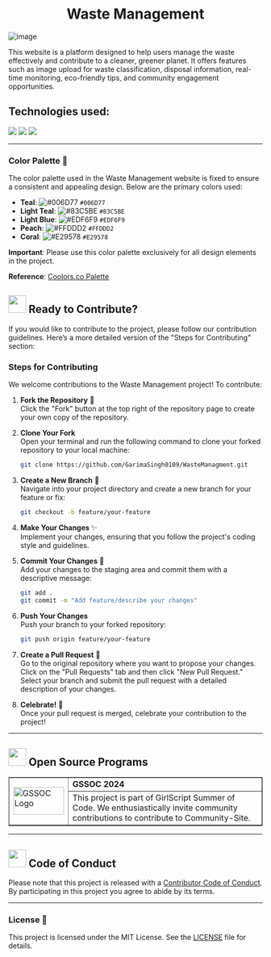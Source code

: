 <div align="center">
  <h1> Waste Management</h1>
</div>

![image](https://github.com/user-attachments/assets/29e2fcdd-dbe3-4618-a100-f0a2d0b8dc70)


This website is a platform designed to help users manage the waste effectively and contribute to a cleaner, greener planet. It offers features such as image upload for waste classification, disposal information, real-time monitoring, eco-friendly tips, and community engagement opportunities.

## Technologies used:

<img src="https://img.shields.io/badge/html5%20-%23E34F26.svg?&style=for-the-badge&logo=html5&logoColor=white"/> <img src="https://img.shields.io/badge/css3%20-%231572B6.svg?&style=for-the-badge&logo=css3&logoColor=white"/> <img src="https://img.shields.io/badge/javascript%20-%23323330.svg?&style=for-the-badge&logo=javascript&logoColor=%23F7DF1E"/>


<hr>

### Color Palette 🎨
The color palette used in the Waste Management website is fixed to ensure a consistent and appealing design. Below are the primary colors used:

- **Teal**: ![#006D77](https://via.placeholder.com/15/006D77/000000?text=+) `#006D77`
- **Light Teal**: ![#83C5BE](https://via.placeholder.com/15/83C5BE/000000?text=+) `#83C5BE`
- **Light Blue**: ![#EDF6F9](https://via.placeholder.com/15/EDF6F9/000000?text=+) `#EDF6F9`
- **Peach**: ![#FFDDD2](https://via.placeholder.com/15/FFDDD2/000000?text=+) `#FFDDD2`
- **Coral**: ![#E29578](https://via.placeholder.com/15/E29578/000000?text=+) `#E29578`

**Important**: Please use this color palette exclusively for all design elements in the project.

**Reference**: [Coolors.co Palette](https://coolors.co/palette/006d77-83c5be-edf6f9-ffddd2-e29578)


<div>
  <h2><img src="https://fonts.gstatic.com/s/e/notoemoji/latest/2728/512.webp" width="35" height="35"> Ready to Contribute?</h2>
</div>

If you would like to contribute to the project, please follow our contribution guidelines.
Here’s a more detailed version of the "Steps for Contributing" section:

### Steps for Contributing
We welcome contributions to the Waste Management project! To contribute:

1. **Fork the Repository** 🍴  
   Click the "Fork" button at the top right of the repository page to create your own copy of the repository.

2. **Clone Your Fork**  
   Open your terminal and run the following command to clone your forked repository to your local machine:
   ```bash
   git clone https://github.com/GarimaSingh0109/WasteManagment.git
   ```

3. **Create a New Branch** 🌱  
   Navigate into your project directory and create a new branch for your feature or fix:
   ```bash
   git checkout -b feature/your-feature
   ```

4. **Make Your Changes** ✨  
   Implement your changes, ensuring that you follow the project's coding style and guidelines.

5. **Commit Your Changes** 🚀  
   Add your changes to the staging area and commit them with a descriptive message:
   ```bash
   git add .
   git commit -m "Add feature/describe your changes"
   ```

6. **Push Your Changes**  
   Push your branch to your forked repository:
   ```bash
   git push origin feature/your-feature
   ```

7. **Create a Pull Request** 🔄  
   Go to the original repository where you want to propose your changes. Click on the "Pull Requests" tab and then click "New Pull Request." Select your branch and submit the pull request with a detailed description of your changes.

8. **Celebrate!** 🎉  
   Once your pull request is merged, celebrate your contribution to the project!


<hr>
<!-- Open Source Programs -->
  <div>
    <h2><img src="https://github.com/Tarikul-Islam-Anik/Animated-Fluent-Emojis/blob/master/Emojis/Hand%20gestures/Flexed%20Biceps.png?raw=true" width="35" height="35" > Open Source Programs</h2>
  </div>

  <table border="1" cellpadding="10">
        <tr>
            <td rowspan="2">
                <img src="https://github.com/Its-Aman-Yadav/Community-Site/assets/133582566/d3bf4882-8e12-40ea-b300-af4e3cfc5545" alt="GSSOC Logo" width="100" height="55">
            </td>
            <td>
                <strong>GSSOC 2024</strong>
            </td>
        </tr>
        <tr>
            <td>
                This project is part of GirlScript Summer of Code. We enthusiastically invite community contributions to contribute to Community-Site.
            </td>
        </tr>
    </table>

<hr>

<!-- Code of conduct -->
<div>
<h2><img src = "https://raw.githubusercontent.com/Tarikul-Islam-Anik/Animated-Fluent-Emojis/master/Emojis/Hand%20gestures/Handshake.png" width="35" height="35"> Code of Conduct</h2>
</div>

Please note that this project is released with a [Contributor Code of Conduct](CODE_OF_CONDUCT.md). By participating in this project you agree to abide by its terms.

<hr>    

### License 📝

This project is licensed under the MIT License. See the [LICENSE](LICENSE) file for details.

